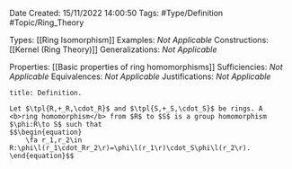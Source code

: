 <div class="topSpace"></div>

Date Created: 15/11/2022 14:00:50
Tags: #Type/Definition #Topic/Ring_Theory

Types: [[Ring Isomorphism]]
Examples: <i>Not Applicable</i>
Constructions: [[Kernel (Ring Theory)]]
Generalizations: <i>Not Applicable</i>

Properties: [[Basic properties of ring homomorphisms]]
Sufficiencies: <i>Not Applicable</i>
Equivalences: <i>Not Applicable</i>
Justifications: <i>Not Applicable</i>

``` ad-Definition
title: Definition.

Let $\tpl{R,+_R,\cdot_R}$ and $\tpl{S,+_S,\cdot_S}$ be rings. A <b>ring homomorphism</b> from $R$ to $S$ is a group homomorphism $\phi:R\to S$ such that
$$\begin{equation}
    \fa r_1,r_2\in R:\phi\l(r_1\cdot_Rr_2\r)=\phi\l(r_1\r)\cdot_S\phi\l(r_2\r).
\end{equation}$$

```
